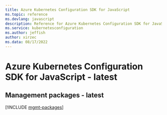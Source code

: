```yaml
---
title: Azure Kubernetes Configuration SDK for JavaScript
ms.topic: reference
ms.devlang: javascript
description: Reference for Azure Kubernetes Configuration SDK for JavaScript
ms.service: kubernetesconfiguration
ms.author: jeffish
author: xirzec
ms.data: 08/17/2022
---
```

# Azure Kubernetes Configuration SDK for JavaScript - latest

## Management packages - latest
[!INCLUDE [mgmt-packages](kubernetes-configuration-mgmt-index.md)]